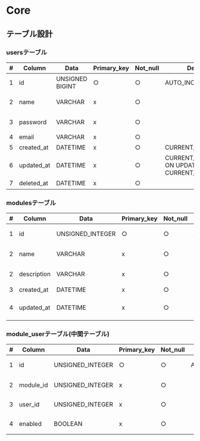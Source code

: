 # Core

## テーブル設計

### usersテーブル

|#|Column    |Data            |Primary_key|Not_null|Default                                      |Length|Comment   |
|-|----------|----------------|-----------|--------|---------------------------------------------|------|----------|
|1|id        |UNSIGNED BIGINT |○          |○       |AUTO_INCREMENT                               |      |ユーザーID|
|2|name      |VARCHAR         |x          |○       |                                             |255   |ユーザー名|
|3|password  |VARCHAR         |x          |○       |                                             |255   |パスワード|
|4|email     |VARCHAR         |x          |○       |                                             |255   |E-mail    |
|5|created_at|DATETIME        |x          |○       |CURRENT_TIMESTAMP                            |      |作成日    |
|6|updated_at|DATETIME        |x          |○       |CURRENT_TIMESTAMP ON UPDATE CURRENT_TIMESTAMP|      |更新日    |
|7|deleted_at|DATETIME        |x          |○       |                                             |      |削除日    |


### modulesテーブル

|#|Column     |Data            |Primary_key|Not_null|Default                                      |Length|Comment       |
|-|-----------|----------------|-----------|--------|---------------------------------------------|------|--------------|
|1|id         |UNSIGNED_INTEGER|○          |○       |AUTO_INCREMENT                               |      |モジュールID  |
|2|name       |VARCHAR         |x          |○       |                                             |255   |モジュール名  |
|2|description|VARCHAR         |x          |○       |                                             |255   |モジュール説明|
|3|created_at |DATETIME        |x          |○       |CURRENT_TIMESTAMP                            |      |作成日        |
|4|updated_at |DATETIME        |x          |○       |CURRENT_TIMESTAMP ON UPDATE CURRENT_TIMESTAMP|      |更新日        |


### module_userテーブル(中間テーブル)

|#|Column   |Data            |Primary_key|Not_null|Default       |Length|Comment         |
|-|---------|----------------|-----------|--------|--------------|------|----------------|
|1|id       |UNSIGNED_INTEGER|○          |○       |AUTO_INCREMENT|      |モジュール管理ID|
|2|module_id|UNSIGNED_INTEGER|x          |○       |              |      |モジュールID    |
|3|user_id  |UNSIGNED_INTEGER|x          |○       |              |      |ユーザーID      |
|4|enabled  |BOOLEAN         |x          |○       |              |      |モジュール有効化|
